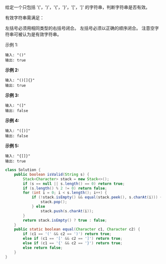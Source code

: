 给定一个只包括 '('，')'，'{'，'}'，'['，']' 的字符串，判断字符串是否有效。

有效字符串需满足：

左括号必须用相同类型的右括号闭合。
左括号必须以正确的顺序闭合。
注意空字符串可被认为是有效字符串。

示例 1:

```
输入: "()"
输出: true
```

**示例 2:**

```
输入: "()[]{}"
输出: true	
```

**示例 3:**

```
输入: "(]"
输出: false
```

**示例 4:**

```
输入: "([)]"
输出: false
```

**示例 5:**

```
输入: "{[]}"
输出: true
```



```java
class Solution {
    public boolean isValid(String s) {
        Stack<Character> stack = new Stack<>();
        if (s == null || s.length() == 0) return true;
        if (s.length() % 2 != 0) return false;
        for (int i = 0; i < s.length(); i++) {
            if (!stack.isEmpty() && equal(stack.peek(), s.charAt(i))) {
                stack.pop();
            } else
                stack.push(s.charAt(i));
        }
        return stack.isEmpty() ? true : false;
    }
    public static boolean equal(Character c1, Character c2) {
        if (c1 == '(' && c2 == ')') return true;
        else if (c1 == '[' && c2 == ']') return true;
        else if (c1 == '{' && c2 == '}') return true;
        else return false;
    }    
}
```

